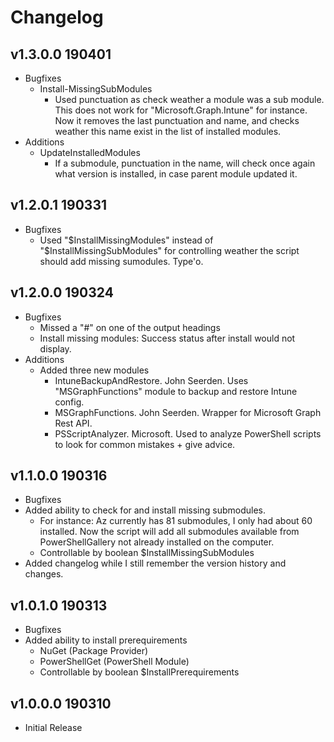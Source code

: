 # Changelog
## v1.3.0.0 190401
* Bugfixes
	* Install-MissingSubModules
		* Used punctuation as check weather a module was a sub module. This does not work for "Microsoft.Graph.Intune" for instance. Now it removes the last punctuation and name, and checks weather this name exist in the list of installed modules.
* Additions
	* UpdateInstalledModules
		* If a submodule, punctuation in the name, will check once again what version is installed, in case parent module updated it.

## v1.2.0.1 190331
* Bugfixes
	* Used "$InstallMissingModules" instead of "$InstallMissingSubModules" for controlling weather the script should add missing sumodules. Type'o.

## v1.2.0.0 190324
* Bugfixes
	* Missed a "#" on one of the output headings
	* Install missing modules: Success status after install would not display.
* Additions
	* Added three new modules
		* IntuneBackupAndRestore. John Seerden. Uses "MSGraphFunctions" module to backup and restore Intune config.
		* MSGraphFunctions. John Seerden. Wrapper for Microsoft Graph Rest API.
		* PSScriptAnalyzer. Microsoft. Used to analyze PowerShell scripts to look for common mistakes + give advice.

## v1.1.0.0 190316
* Bugfixes
* Added ability to check for and install missing submodules.
	* For instance: Az currently has 81 submodules, I only had about 60 installed. Now the script will add all submodules available from PowerShellGallery not already installed on the computer.
	* Controllable by boolean $InstallMissingSubModules
* Added changelog while I still remember the version history and changes.


## v1.0.1.0 190313
* Bugfixes
* Added ability to install prerequirements
	* NuGet (Package Provider)
	* PowerShellGet (PowerShell Module)
	* Controllable by boolean $InstallPrerequirements


## v1.0.0.0 190310
* Initial Release